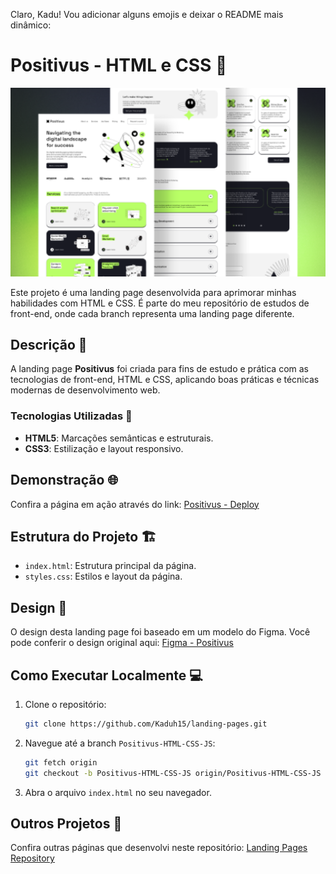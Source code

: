 Claro, Kadu! Vou adicionar alguns emojis e deixar o README mais dinâmico:

# Positivus - HTML e CSS 🌟

![Positivus Cover](https://github.com/Kaduh15/landing-pages/raw/Positivus-HTML-CSS-JS/cover.png)

Este projeto é uma landing page desenvolvida para aprimorar minhas habilidades com HTML e CSS. É parte do meu repositório de estudos de front-end, onde cada branch representa uma landing page diferente.

## Descrição 📝

A landing page **Positivus** foi criada para fins de estudo e prática com as tecnologias de front-end, HTML e CSS, aplicando boas práticas e técnicas modernas de desenvolvimento web.

### Tecnologias Utilizadas 🚀

- **HTML5**: Marcações semânticas e estruturais.
- **CSS3**: Estilização e layout responsivo.

## Demonstração 🌐

Confira a página em ação através do link: [Positivus - Deploy](https://landing-pages-pr-2.onrender.com)

## Estrutura do Projeto 🏗️

- `index.html`: Estrutura principal da página.
- `styles.css`: Estilos e layout da página.

## Design 🎨

O design desta landing page foi baseado em um modelo do Figma. Você pode conferir o design original aqui: [Figma - Positivus](https://www.figma.com/community/file/1230604708032389430)

## Como Executar Localmente 💻

1. Clone o repositório:
   ```bash
   git clone https://github.com/Kaduh15/landing-pages.git
   ```
2. Navegue até a branch `Positivus-HTML-CSS-JS`:
   ```bash
   git fetch origin
   git checkout -b Positivus-HTML-CSS-JS origin/Positivus-HTML-CSS-JS
   ```
3. Abra o arquivo `index.html` no seu navegador.

## Outros Projetos 🚀

Confira outras páginas que desenvolvi neste repositório: [Landing Pages Repository](https://github.com/Kaduh15/landing-pages)
